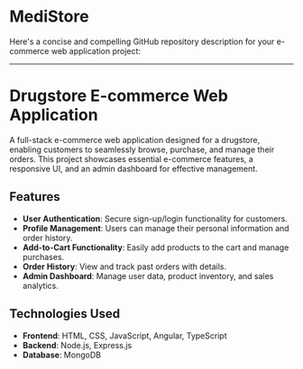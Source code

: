 # MediStore

Here's a concise and compelling GitHub repository description for your e-commerce web application project:

---

# Drugstore E-commerce Web Application

A full-stack e-commerce web application designed for a drugstore, enabling customers to seamlessly browse, purchase, and manage their orders. This project showcases essential e-commerce features, a responsive UI, and an admin dashboard for effective management.

## Features

- **User Authentication**: Secure sign-up/login functionality for customers.
- **Profile Management**: Users can manage their personal information and order history.
- **Add-to-Cart Functionality**: Easily add products to the cart and manage purchases.
- **Order History**: View and track past orders with details.
- **Admin Dashboard**: Manage user data, product inventory, and sales analytics.

## Technologies Used

- **Frontend**: HTML, CSS, JavaScript, Angular, TypeScript
- **Backend**: Node.js, Express.js
- **Database**: MongoDB

